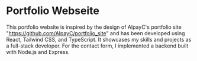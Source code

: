 # Portfolio Webseite

This portfolio website is inspired by the design of AlpayC's portfolio site "https://github.com/AlpayC/portfolio_site" and has been developed using React, Tailwind CSS, and TypeScript. It showcases my skills and projects as a full-stack developer. For the contact form, I implemented a backend built with Node.js and Express.
